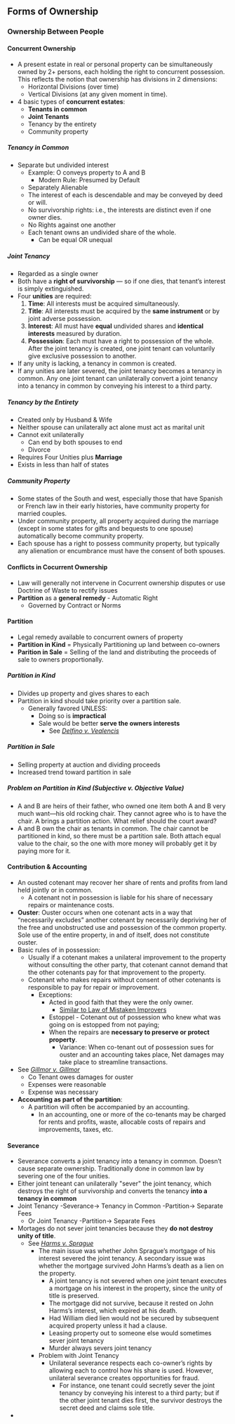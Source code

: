 ## Forms of Ownership
### Ownership Between People
#### Concurrent Ownership
- A present estate in real or personal property can be simultaneously owned by 2+ persons, each holding the right to concurrent possession. This reflects the notion that ownership has divisions in 2 dimensions:
  - Horizontal Divisions (over time)
  - Vertical Divisions (at any given moment in time).
- 4 basic types of **concurrent estates**:
  - **Tenants in common**
  - **Joint Tenants**
  - Tenancy by the entirety
  - Community property

##### Tenancy in Common
- Separate but undivided interest
  - Example: O conveys property to A and B
    - Modern Rule: Presumed by Default
  - Separately Alienable
  - The interest of each is descendable and may be conveyed by deed or will.
  - No survivorship rights: i.e., the interests are distinct even if one owner dies.
  - No Rights against one another
  - Each tenant owns an undivided share of the whole.
    - Can be equal OR unequal

##### Joint Tenancy
- Regarded as a single owner
- Both have a **right of survivorship** — so if one dies, that tenant’s interest is simply extinguished.
- Four **unities** are required:
  1. **Time**: All interests must be acquired simultaneously.
  2. **Title**: All interests must be acquired by the **same instrument** or by joint adverse possession.
  3. **Interest**: All must have **equal** undivided shares and **identical interests** measured by duration.
  4. **Possession**: Each must have a right to possession of the whole. After the joint tenancy is created, one joint tenant can voluntarily give exclusive possession to another.
- If any unity is lacking, a tenancy in common is created.
- If any unities are later severed, the joint tenancy becomes a tenancy in common. Any one joint tenant can unilaterally convert a joint tenancy into a tenancy in common by conveying his interest to a third party.


##### Tenancy by the Entirety
- Created only by Husband & Wife
- Neither spouse can unilaterally act alone must act as marital unit
- Cannot exit unilaterally
  - Can end by both spouses to end
  - Divorce
- Requires Four Unities plus **Marriage**
- Exists in less than half of states


##### Community Property
- Some states of the South and west, especially those that have Spanish or French law in their early histories, have community property for married couples.
- Under community property, all property acquired during the marriage (except in some states for gifts and bequests to one spouse) automatically become community property.
- Each spouse has a right to possess community property, but typically any alienation or encumbrance must have the consent of both spouses.

#### Conflicts in Cocurrent Ownership
- Law will generally not intervene in Cocurrent ownership disputes or use Doctrine of Waste to rectify issues
- **Partition** as a **general remedy** - Automatic Right
  - Governed by Contract or Norms

#### Partition
- Legal remedy available to concurrent owners of property
- **Partition in Kind** = Physically Partitioning up land between co-owners
- **Parition in Sale** = Selling of the land and distributing the proceeds of sale to owners proportionally.

##### Partition in Kind
- Divides up property and gives shares to each
- Partition in kind should take priority over a partition sale.
  - Generally favored UNLESS:
    - Doing so is **impractical**
    - Sale would be better **serve the owners interests**
      - See *[Delfino v. Vealencis](link)*

##### Partition in Sale
- Selling property at auction and dividing proceeds
- Increased trend toward partition in sale

##### Problem on Partition in Kind (Subjective v. Objective Value)
- A and B are heirs of their father, who owned one item both A and B very much want—his old rocking chair. They cannot agree who is to have the chair. A brings a partition action. What relief should the court award?
- A and B own the chair as tenants in common. The chair cannot be partitioned in kind, so there must be a partition sale. Both attach equal value to the chair, so the one with more money will probably get it by paying more for it.




#### Contribution & Accounting
- An ousted cotenant may recover her share of rents and profits from land held jointly or in common.
  - A cotenant not in possession is liable for his share of necessary repairs or maintenance costs.
- **Ouster**: Ouster occurs when one cotenant acts in a way that “necessarily excludes” another cotenant by necessarily depriving her of the free and unobstructed use and possession of the common property. Sole use of the entire property, in and of itself, does not constitute ouster.
- Basic rules of in possession:
  - Usually if a cotenant makes a unilateral improvement to the property without consulting the other party, that cotenant cannot demand that the other cotenants pay for that improvement to the property.
  - Cotenant who makes repairs without consent of other cotenants is responsible to pay for repair or improvement.
    - Exceptions:
      - Acted in good faith that they were the only owner.
        - [Similar to Law of Mistaken Improvers](link)
      - Estoppel - Cotenant out of possession who knew what was going on is estopped from not paying;
      - When the repairs are **necessary to preserve or protect property**.
        - Variance: When co-tenant out of possession sues for ouster and an accounting takes place, Net damages may take place to streamline transactions.
- See *[Gillmor v. Gillmor](link)*
  - Co Tenant owes damages for ouster
  - Expenses were reasonable
  - Expense was necessary
- **Accounting as part of the partition**:
  - A partition will often be accompanied by an accounting.
    - In an accounting, one or more of the co-tenants may be charged for rents and profits, waste, allocable costs of repairs and improvements, taxes, etc.



#### Severance
- Severance converts a joint tenancy into a tenancy in common. Doesn’t cause separate ownership. Traditionally done in common law by severing one of the four unities.
- Either joint teneant can unilaterally "sever" the joint tenancy, which destroys the right of survivorship and converts the tenancy **into a tenancy in common**
- Joint Tenancy -Severance-> Tenancy in Common -Partition-> Separate Fees
  - Or Joint Tenancy -Partition-> Separate Fees
- Mortages do not sever joint tenancies because they **do not destroy unity of title**.
  - See *[Harms v. Sprague](link)*
    - The main issue was whether John Sprague’s mortgage of his interest severed the joint tenancy. A secondary issue was whether the mortgage survived John Harms’s death as a lien on the property.
      - A joint tenancy is not severed when one joint tenant executes a mortgage on his interest in the property, since the unity of title is preserved.
      - The mortgage did not survive, because it rested on John Harms’s interest, which expired at his death.
      - Had William died lien would not be secured by subsequent acquired property unless it had a clause.
      - Leasing property out to someone else would sometimes sever joint tenancy
      - Murder always severs joint tenancy
    - Problem with Joint Tenancy
      - Unilateral severance respects each co-owner’s rights by allowing each to control how his share is used. However, unilateral severance creates opportunities for fraud.
        - For instance, one tenant could secretly sever the joint tenancy by conveying his interest to a third party; but if the other joint tenant dies first, the survivor destroys the secret deed and claims sole title.
-
